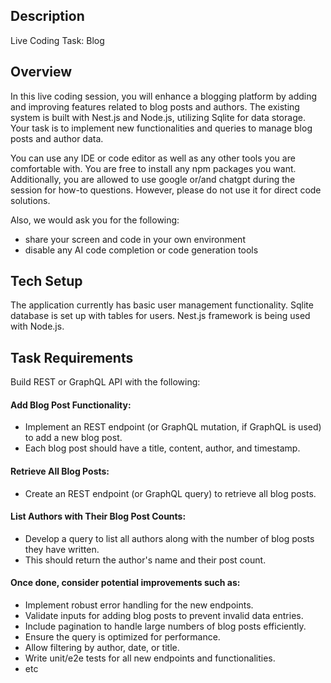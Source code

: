 ## Description

Live Coding Task: Blog

## Overview
In this live coding session, you will enhance a blogging platform by adding and improving features related to blog posts and authors. The existing system is built with Nest.js and Node.js, utilizing Sqlite for data storage. Your task is to implement new functionalities and queries to manage blog posts and author data.

You can use any IDE or code editor as well as any other tools you are comfortable with. You are free to install any npm packages you want. Additionally, you are allowed to use google or/and chatgpt during the session for how-to questions. However, please do not use it for direct code solutions.

Also, we would ask you for the following:
- share your screen and code in your own environment
- disable any AI code completion or code generation tools


## Tech Setup
The application currently has basic user management functionality.
Sqlite database is set up with tables for users.
Nest.js framework is being used with Node.js.

## Task Requirements
Build REST or GraphQL API with the following:
#### Add Blog Post Functionality:
- Implement an REST endpoint (or GraphQL mutation, if GraphQL is used) to add a new blog post.
- Each blog post should have a title, content, author, and timestamp.
#### Retrieve All Blog Posts:
- Create an REST endpoint (or GraphQL query) to retrieve all blog posts.
#### List Authors with Their Blog Post Counts:
- Develop a query to list all authors along with the number of blog posts they have written.
- This should return the author's name and their post count.
#### Once done, consider potential improvements such as:
- Implement robust error handling for the new endpoints.
- Validate inputs for adding blog posts to prevent invalid data entries.
- Include pagination to handle large numbers of blog posts efficiently.
- Ensure the query is optimized for performance.
- Allow filtering by author, date, or title.
- Write unit/e2e tests for all new endpoints and functionalities.
- etc
